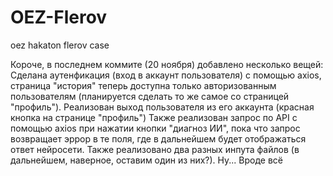 # OEZ-Flerov
oez hakaton flerov case 

Короче, в последнем коммите (20 ноября) добавлено несколько вещей: 
Сделана аутенфикация (вход в аккаунт пользователя) с помощью axios, страница "история" теперь доступна только авторизованным пользователям (планируется сделать то же самое со страницей "профиль").
Реализован выход пользователя из его аккаунта (красная кнопка на странице "профиль")
Также реализован запрос по API с помощью axios при нажатии кнопки "диагноз ИИ", пока что запрос возвращает эррор в те поля, где в дальнейшем будет отображаться ответ нейросети.
Также реализовано два разных инпута файлов (в дальнейшем, наверное, оставим один из них?). Ну... Вроде всё